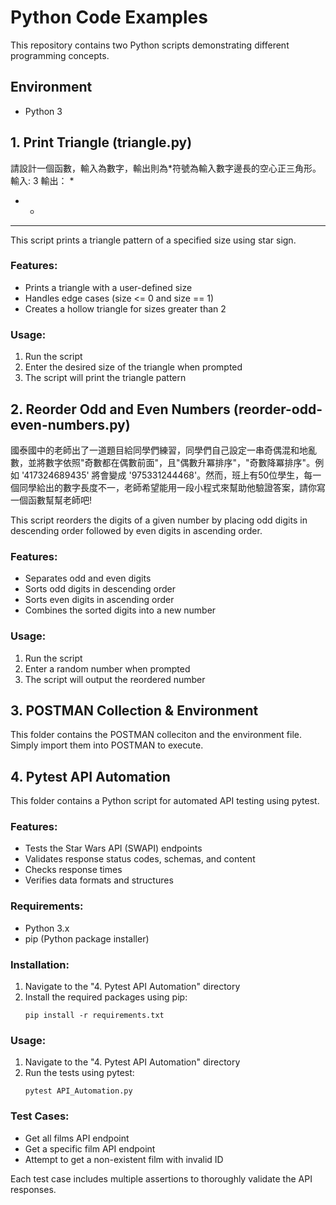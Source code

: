 # Python Code Examples

This repository contains two Python scripts demonstrating different programming concepts.

## Environment
- Python 3

## 1. Print Triangle (triangle.py)
請設計一個函數，輸入為數字，輸出則為*符號為輸入數字邊長的空心正三角形。
輸入: 3
輸出：
  *
 * *
* * *

This script prints a triangle pattern of a specified size using star sign.

### Features:
- Prints a triangle with a user-defined size
- Handles edge cases (size <= 0 and size == 1)
- Creates a hollow triangle for sizes greater than 2

### Usage:
1. Run the script
2. Enter the desired size of the triangle when prompted
3. The script will print the triangle pattern

## 2. Reorder Odd and Even Numbers (reorder-odd-even-numbers.py)
國泰國中的老師出了一道題目給同學們練習，同學們自己設定一串奇偶混和地亂數，並將數字依照"奇數都在偶數前面"，且"偶數升冪排序"，"奇數降冪排序"。例如 '417324689435' 將會變成 '975331244468'。然而，班上有50位學生，每一個同學給出的數字長度不一，老師希望能用一段小程式來幫助他驗證答案，請你寫一個函數幫幫老師吧!

This script reorders the digits of a given number by placing odd digits in descending order followed by even digits in ascending order.

### Features:
- Separates odd and even digits
- Sorts odd digits in descending order
- Sorts even digits in ascending order
- Combines the sorted digits into a new number

### Usage:
1. Run the script
2. Enter a random number when prompted
3. The script will output the reordered number

## 3. POSTMAN Collection & Environment
This folder contains the POSTMAN colleciton and the environment file. Simply import them into POSTMAN to execute.

## 4. Pytest API Automation
This folder contains a Python script for automated API testing using pytest.

### Features:
- Tests the Star Wars API (SWAPI) endpoints
- Validates response status codes, schemas, and content
- Checks response times
- Verifies data formats and structures

### Requirements:
- Python 3.x
- pip (Python package installer)

### Installation:
1. Navigate to the "4. Pytest API Automation" directory
2. Install the required packages using pip:
   ```
   pip install -r requirements.txt
   ```

### Usage:
1. Navigate to the "4. Pytest API Automation" directory
2. Run the tests using pytest:
   ```
   pytest API_Automation.py
   ```

### Test Cases:
- Get all films API endpoint
- Get a specific film API endpoint
- Attempt to get a non-existent film with invalid ID

Each test case includes multiple assertions to thoroughly validate the API responses.

